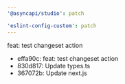 ```yaml
---
'@asyncapi/studio': patch

'eslint-config-custom': patch
---
```


feat: test changeset action

- effa90c: feat: test changeset action
- 830d817: Update types.ts
- 367072b: Update next.js


